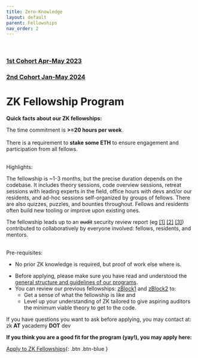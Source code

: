 ```yaml
---
title: Zero-Knowledge
layout: default
parent: Fellowships
nav_order: 2
---
```

<br>

### [1st Cohort Apr-May 2023](https://yacademy.dev/fellowships/zBlock1/)

### [2nd Cohort Jan-May 2024](https://zblock2.xyz)

# ZK Fellowship Program


**Quick facts about our ZK fellowships:**


The time commitment is **>=20 hours per week**.
<br><br>
There is a requirement to **stake some ETH** to ensure engagement and participation from all fellows.

<br>
<span class="fs-5"><span class="fw-700"><span class="text-blue-100">Highlights:</span></span></span>


The fellowship is ~1-3 months, but the precise duration depends on the codebase. It includes theory sessions, code overview sessions,  retreat sessions with leading experts in the field, office hours with devs and/or our residents, and ad-hoc sessions self-organized by groups of fellows. There are also quizzes, puzzles, and bounties throughout. Fellows and residents often build new tooling or improve upon existing ones.

The fellowship leads up to an ~~audit~~ security review report (eg [[1]](https://github.com/zBlock-1/RLN-audit-report) [[2]](https://github.com/zBlock-1/spartan-ecdsa-audit-report) [[3]](https://github.com/zBlock-2/audit-report)) contributed to collaboratively by everyone involved: fellows, residents, and mentors.


<!--Developments in ZK proving systems informs our choice of what theory and implementations we choose in our upcoming ZK auditing fellowships. -->

<br>
<span class="fs-5"><span class="fw-700"><span class="text-blue-100">Pre-requisites:</span></span></span>

- No prior ZK knowledge is required, but proof of work else where is.

<!--
<br>
<span class="fs-5"><span class="fw-700"><span class="text-blue-100">Highlights from the fellowship program:</span></span></span>


- The auditing sprint starts on Monday with an overview session delivered by one of our resident auditors, a guest auditor, or the codebase author.
- Async discussion take place between fellows, mentors, guest auditors, residents, and codebase devs.
- Fellows can work in groups during the week. Groups may have virtual meetings to check progress and help each other.
- At the end of the sprint, fellows present their findings and receive feedback from our residents, mentors, and codebase authors.
- The auditing sprint ends with a retreat session where we invite a prominent guest for a lecture or AMA with the fellows.
- yAcademy residents take care of aggregating all findings into one coherent report shortly after the fellowship ends. -->
- Before applying, please make sure you have read and understood the [general structure and guidelines of our programs](/fellowships/).
- You can review our previous fellowships: [zBlock1](/fellowships/zBlock1) and [zBlock2](https://zblock2.xyz) to:
    - Get a sense of what the fellowship is like and
    - Level up your understanding of ZK tailored to give aspiring auditors the minimum viable theory to get to the code.


If you have questions you want to ask before applying, you may contact at: <br>zk **AT** yacademy **DOT** dev


**If you think you are a good fit for the program (yay!), you may apply here:**
<br>


<span class="fs-8"> [Apply to ZK Fellowships](/fellowships/zk-application){: .btn .btn-blue } </span> &nbsp;
